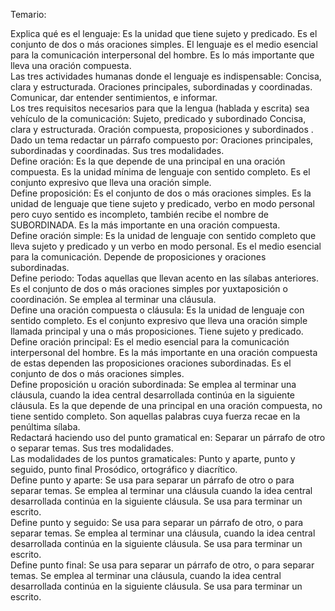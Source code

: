 Temario:  

Explica qué es el lenguaje: Es la unidad que tiene sujeto y predicado. Es el conjunto de dos o más oraciones simples. El lenguaje es el medio esencial para la comunicación interpersonal del hombre. Es lo más importante que lleva una oración compuesta.  
Las tres actividades humanas donde el lenguaje es indispensable: Concisa, clara y estructurada. Oraciones principales, subordinadas y coordinadas. Comunicar, dar entender sentimientos, e informar.  
Los tres requisitos necesarios para que la lengua (hablada y escrita) sea vehículo de la comunicación: Sujeto, predicado y subordinado Concisa, clara y estructurada. Oración compuesta, proposiciones y subordinados .  
Dado un tema redactar un párrafo compuesto por: Oraciones principales, subordinadas y coordinadas. Sus tres modalidades.  
Define oración: Es la que depende de una principal en una oración compuesta. Es la unidad mínima de lenguaje con sentido completo. Es el conjunto expresivo que lleva una oración simple.  
Define proposición: Es el conjunto de dos o más oraciones simples. Es la unidad de lenguaje que tiene sujeto y predicado, verbo en modo personal pero cuyo sentido es incompleto, también recibe el nombre de SUBORDINADA. Es la más importante en una oración compuesta.  
Define oración simple: Es la unidad de lenguaje con sentido completo que lleva sujeto y predicado y un verbo en modo personal. Es el medio esencial para la comunicación. Depende de proposiciones y oraciones subordinadas.  
Define periodo: Todas aquellas que llevan acento en las sílabas anteriores. Es el conjunto de dos o más oraciones simples por yuxtaposición o coordinación. Se emplea al terminar una cláusula.  
Define una oración compuesta o cláusula: Es la unidad de lenguaje con sentido completo. Es el conjunto expresivo que lleva una oración simple llamada principal y una o más proposiciones. Tiene sujeto y predicado.  
Define oración principal: Es el medio esencial para la comunicación interpersonal del hombre. Es la más importante en una oración compuesta de estas dependen las proposiciones oraciones subordinadas. Es el conjunto de dos o más oraciones simples.  
Define proposición u oración subordinada: Se emplea al terminar una cláusula, cuando la idea central desarrollada continúa en la siguiente cláusula. Es la que depende de una principal en una oración compuesta, no tiene sentido completo. Son aquellas palabras cuya fuerza recae en la penúltima sílaba.  
Redactará haciendo uso del punto gramatical en: Separar un párrafo de otro o separar temas. Sus tres modalidades.  
Las modalidades de los puntos gramaticales: Punto y aparte, punto y seguido, punto final Prosódico, ortográfico y diacrítico.  
Define punto y aparte: Se usa para separar un párrafo de otro o para separar temas. Se emplea al terminar una cláusula cuando la idea central desarrollada continúa en la siguiente cláusula. Se usa para terminar un escrito.  
Define punto y seguido: Se usa para separar un párrafo de otro, o para separar temas. Se emplea al terminar una cláusula, cuando la idea central desarrollada continúa en la siguiente cláusula. Se usa para terminar un escrito.  
Define punto final: Se usa para separar un párrafo de otro, o para separar temas. Se emplea al terminar una cláusula, cuando la idea central desarrollada continúa en la siguiente cláusula. Se usa para terminar un escrito.